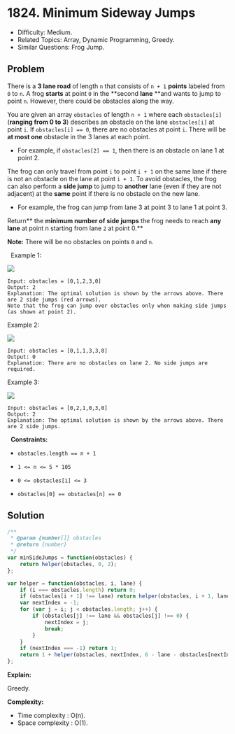 # 1824. Minimum Sideway Jumps

- Difficulty: Medium.
- Related Topics: Array, Dynamic Programming, Greedy.
- Similar Questions: Frog Jump.

## Problem

There is a **3 lane road** of length `n` that consists of `n + 1` **points** labeled from `0` to `n`. A frog **starts** at point `0` in the **second **lane** **and wants to jump to point `n`. However, there could be obstacles along the way.

You are given an array `obstacles` of length `n + 1` where each `obstacles[i]` (**ranging from 0 to 3**) describes an obstacle on the lane `obstacles[i]` at point `i`. If `obstacles[i] == 0`, there are no obstacles at point `i`. There will be **at most one** obstacle in the 3 lanes at each point.


	
- For example, if `obstacles[2] == 1`, then there is an obstacle on lane 1 at point 2.


The frog can only travel from point `i` to point `i + 1` on the same lane if there is not an obstacle on the lane at point `i + 1`. To avoid obstacles, the frog can also perform a **side jump** to jump to **another** lane (even if they are not adjacent) at the **same** point if there is no obstacle on the new lane.


	
- For example, the frog can jump from lane 3 at point 3 to lane 1 at point 3.


Return** the **minimum number of side jumps** the frog needs to reach **any lane** at point n starting from lane `2` at point 0.**

**Note:** There will be no obstacles on points `0` and `n`.

 
Example 1:

![](https://assets.leetcode.com/uploads/2021/03/25/ic234-q3-ex1.png)

```
Input: obstacles = [0,1,2,3,0]
Output: 2 
Explanation: The optimal solution is shown by the arrows above. There are 2 side jumps (red arrows).
Note that the frog can jump over obstacles only when making side jumps (as shown at point 2).
```

Example 2:

![](https://assets.leetcode.com/uploads/2021/03/25/ic234-q3-ex2.png)

```
Input: obstacles = [0,1,1,3,3,0]
Output: 0
Explanation: There are no obstacles on lane 2. No side jumps are required.
```

Example 3:

![](https://assets.leetcode.com/uploads/2021/03/25/ic234-q3-ex3.png)

```
Input: obstacles = [0,2,1,0,3,0]
Output: 2
Explanation: The optimal solution is shown by the arrows above. There are 2 side jumps.
```

 
**Constraints:**


	
- `obstacles.length == n + 1`
	
- `1 <= n <= 5 * 105`
	
- `0 <= obstacles[i] <= 3`
	
- `obstacles[0] == obstacles[n] == 0`



## Solution

```javascript
/**
 * @param {number[]} obstacles
 * @return {number}
 */
var minSideJumps = function(obstacles) {
    return helper(obstacles, 0, 2);
};

var helper = function(obstacles, i, lane) {
    if (i === obstacles.length) return 0;
    if (obstacles[i + 1] !== lane) return helper(obstacles, i + 1, lane);
    var nextIndex = -1;
    for (var j = i; j < obstacles.length; j++) {
        if (obstacles[j] !== lane && obstacles[j] !== 0) {
            nextIndex = j;
            break;
        }
    }
    if (nextIndex === -1) return 1;
    return 1 + helper(obstacles, nextIndex, 6 - lane - obstacles[nextIndex]);
};
```

**Explain:**

Greedy.

**Complexity:**

* Time complexity : O(n).
* Space complexity : O(1).
